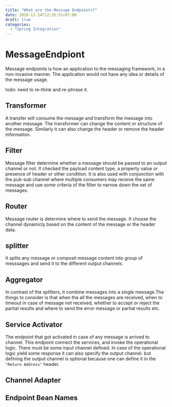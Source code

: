 ```yaml
---
title: "What are the Message Endpoints?"
date: 2020-11-14T12:35:51+07:00
draft: true
categories:
  - "Spring Integration"
---
```


# MessageEndpiont

Message endpoints is how an application to the messaging framework, in a non-invasive manner. The application would not have any idea or details of the message usage. 

todo: need to re-think and re-phrase it. 
 
## Transformer

A transfer will consume the message and transform the message into another message. The transformer can change the content or structure of the message. Similarly it can also change the header or remove the header information.

## Filter

Message filter determine whether a message should be passed to an output channel or not. It checked the payload content type, a property value or presence of header or other condition. It is also used with conjunction with the pub-sub channel where multiple consumers may receive the same message and use some criteria of the filter to narrow down the set of messages.

## Router

Message router is determine where to send the message. It choose the channel dynamicly based on the content of the message or the header data. 

## splitter

It splits any message or composit message content into group of messsages and send it to the different output channels.

## Aggregator

In contrast of the splitters, it combine messages into a single message.The things to consider is that when the all the messages are received, when to timeout in case of message not received, whether to accept or reject the partial results and where to send the error message or partial results etc.

## Service Activator

The endpoint that got activated in case of any message is arrived to channel. This endpoint connect the services, and invoke the operational logic. There must be some input channel defined. In case of the operational logic yield some response it can also specify the output channel. but defining the output channel is optional because one can define it in the `"Return Address"` header.

## Channel Adapter

## Endpoint Bean Names


